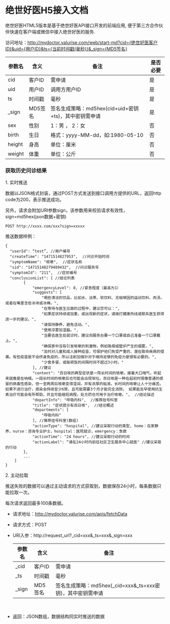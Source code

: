 # 绝世好医H5接入文档

绝世好医HTML5版本是基于绝世好医API接口开发的前端应用, 便于第三方合作伙伴快速在客户端或微信中接入绝世好医的服务.

访问地址：http://mydoctor.valurise.com/web/start-md?cid={绝世好医客户ID}&uid={用户ID}&ts={当前时间戳(毫秒)}&_sign={MD5签名}



| 参数名    | 含义    | 备注                                   | 是否必要 |
| ------ | ----- | ------------------------------------ | ---- |
| cid    | 客户ID  | 需申请                                  | 是    |
| uid    | 用户ID  | 调用方用户ID                              | 是    |
| ts     | 时间戳   | 毫秒                                   | 是    |
| _sign  | MD5签名 | 签名生成策略：md5hex(cid+uid+密钥+ts)，其中密钥需申请 | 是    |
| sex    | 性别    | 1：男 ， 2：女                            | 否    |
| birth  | 生日    | 格式：yyyy-MM-dd，如:1980-05-10           | 否    |
| height | 身高    | 单位：厘米                                | 否    |
| weight | 体重    | 单位：公斤                                | 否    |


### 获取历史问诊结果

1\. 实时推送

数据以JSON格式封装，通过POST方式发送到接口调用方提供的URL，返回http code为200，表示推送成功。

另外，请求会附加URI参数sign，该参数用来校验请求有效性，sign=md5hex(json数据+密钥)

```
POST http://xxxx.com/xxx?sign=xxxxx
```

推送数据样例：

```
{
  "userId": “test”, //用户编号
  "createTime": "1471514827953",  //问诊开始时间
  "symptomName": "咳嗽",  //症状名称
  "sid": "14715148279489432",  //问诊服务号
  "symptomId": "211",  //症状编号
  "conclusionList": [ //结论列表
        {
            "emergencyLevel": 8, //紧急程度（最高为1）
            "suggests": [
                "喝些清淡的饮品，比如水、淡茶、软饮料、无咖啡因的运动饮料、肉汤，或者在嘴里含些冰块或冰棒。",
                "在等待与医生见面的过程中，建议您可以：",
                "如果症状持续或加重，或出现新的症状，请拨打健康热线或联系医生获得进一步的建议。",
                "请保持静养，避免活动。",
                "使用凉雾加湿器。",
                "当要去医生处就诊时，建议向服务台要一个口罩或自己准备一个口罩戴上。",
                "确保家中没有引发咳嗽的刺激物，例如吸烟或壁炉产生的烟雾。",
                "及时对儿童和成人接种疫苗，可保护他们免受严重的、潜在致命疾病的侵袭。有些疫苗是不会终身免疫的，所以注射加强针对于维持足够的免疫力是很有必要的。",
                "少食多餐，或每顿饭的间隔时间不超过3小时。"
            ], //建议
            "content": "百日咳的典型症状是一阵长时间的咳嗽，接着大口喘气，听起来就像是在呐喊。一段长时间的咳嗽后也可能会出现呕吐。百日咳是一种在起初时很像普通的感冒的病毒性感染，但一至两周后咳嗽变得湿润，并有浓厚的粘液。长时间的咳嗽让人十分痛苦。如果不进行治疗，感染会持续至少6周，且可能需要3个月才能完全消除。 如果能及早使用抗生素治疗可能会有所帮助，并且可能缩短病程。处方药也可用于治疗咳嗽。",  //结论描述
            "departInfo": "呼吸内科",  //推荐挂号科室
            "title": "症状提示有百日咳",  //结论概述
            "departments": [
                "呼吸内科"
            ], //推荐挂号科室(数组)
            "actionType": "hospital", //建议采取行动的类型, home：在家静养，nurse：咨询专业护士，hospital：医院就诊，emergency：急救
            "actionTime": "24 hours", //建议采取行动的时间
            "actionLabel": “请在24小时内前往社区卫生服务中心就医" //建议采取的行动
        },
        ...
    ]
}
```

2\. 主动拉取

推送失败的数据可以通过主动请求的方式获取到，数据保存24小时，每条数据只能拉取一次。

每次请求返回最多100条数据。

- 请求地址：http://mydoctor.valurise.com/apis/fetchData

- 请求方式：POST

- URI入参：http://request_url?_cid=xxx&_ts=xxx&_sign=xxx


  | 参数名   | 含义    | 备注                                   |
  | ----- | ----- | ------------------------------------ |
  | _cid  | 客户ID  | 需申请                                  |
  | _ts   | 时间戳   | 毫秒                                   |
  | _sign | MD5签名 | 签名生成策略：md5hex(_cid=xxx&_ts=xxx密钥)，其中密钥需申请 |

  ​

- 返回：JSON数组，数据结构同实时推送的数据










